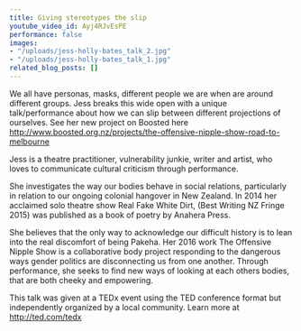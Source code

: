 ```yaml
---
title: Giving stereotypes the slip
youtube_video_id: Ayj4RJvEsPE
performance: false
images:
- "/uploads/jess-holly-bates_talk_2.jpg"
- "/uploads/jess-holly-bates_talk_1.jpg"
related_blog_posts: []
---
```


We all have personas, masks, different people we are when are around different groups. Jess breaks this wide open with a unique talk/performance about how we can slip between different projections of ourselves. See her new project on Boosted here http://www.boosted.org.nz/projects/the-offensive-nipple-show-road-to-melbourne

Jess is a theatre practitioner, vulnerability junkie, writer and artist, who loves to communicate cultural criticism through performance.

She investigates the way our bodies behave in social relations, particularly in relation to our ongoing colonial hangover in New Zealand. In 2014 her acclaimed solo theatre show Real Fake White Dirt, (Best Writing NZ Fringe 2015) was published as a book of poetry by Anahera Press.

She believes that the only way to acknowledge our difficult history is to lean into the real discomfort of being Pakeha. Her 2016 work The Offensive Nipple Show is a collaborative body project responding to the dangerous ways gender politics are disconnecting us from one another. Through performance, she seeks to find new ways of looking at each others bodies, that are both cheeky and empowering.

This talk was given at a TEDx event using the TED conference format but independently organized by a local community. Learn more at http://ted.com/tedx
